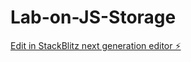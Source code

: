 # Lab-on-JS-Storage

[Edit in StackBlitz next generation editor ⚡️](https://stackblitz.com/~/github.com/suhas788/Lab-on-JS-Storage)